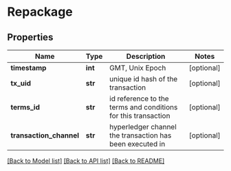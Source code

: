 # Repackage

## Properties
Name | Type | Description | Notes
------------ | ------------- | ------------- | -------------
**timestamp** | **int** | GMT, Unix Epoch | [optional] 
**tx_uid** | **str** | unique id hash of the transaction | [optional] 
**terms_id** | **str** | id reference to the terms and conditions for this transaction | [optional] 
**transaction_channel** | **str** | hyperledger channel the transaction has been executed in | [optional] 

[[Back to Model list]](../README.md#documentation-for-models) [[Back to API list]](../README.md#documentation-for-api-endpoints) [[Back to README]](../README.md)


